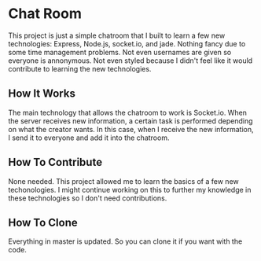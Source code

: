 # Chat Room

This project is just a simple chatroom that I built to learn a few new technologies: Express, Node.js, socket.io, and jade. Nothing fancy due to some time management problems. Not even usernames are given so everyone is annonymous. Not even styled because I didn't feel like it would contribute to learning the new technologies.

## How It Works

The main technology that allows the chatroom to work is Socket.io. When the server receives new information, a certain task is performed depending on what the creator wants. In this case, when I receive the new information, I send it to everyone and add it into the chatroom. 

## How To Contribute

None needed. This project allowed me to learn the basics of a few new techonologies. I might continue working on this to further my knowledge in these technologies so I don't need contributions.

## How To Clone

Everything in master is updated. So you can clone it if you want with the code.
